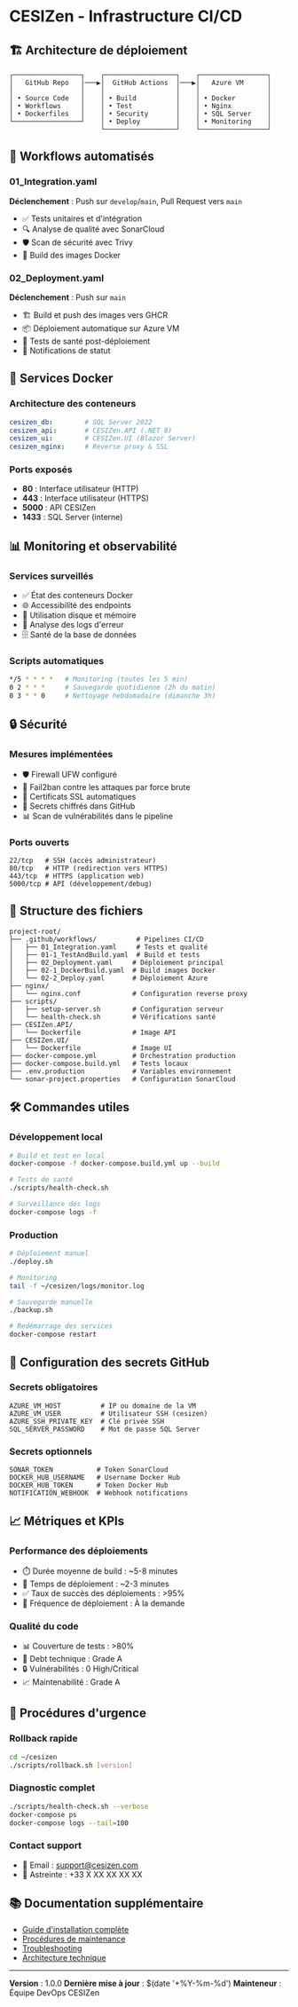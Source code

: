# CESIZen - Infrastructure CI/CD

## 🏗️ Architecture de déploiement

```
┌─────────────────┐    ┌──────────────────┐    ┌─────────────────┐
│   GitHub Repo   │───▶│  GitHub Actions  │───▶│   Azure VM      │
│                 │    │                  │    │                 │
│ • Source Code   │    │ • Build          │    │ • Docker        │
│ • Workflows     │    │ • Test           │    │ • Nginx         │
│ • Dockerfiles   │    │ • Security       │    │ • SQL Server    │
└─────────────────┘    │ • Deploy         │    │ • Monitoring    │
                       └──────────────────┘    └─────────────────┘
```

## 🚀 Workflows automatisés

### 01_Integration.yaml
**Déclenchement** : Push sur `develop`/`main`, Pull Request vers `main`

- ✅ Tests unitaires et d'intégration
- 🔍 Analyse de qualité avec SonarCloud
- 🛡️ Scan de sécurité avec Trivy
- 🐳 Build des images Docker

### 02_Deployment.yaml
**Déclenchement** : Push sur `main`

- 🏗️ Build et push des images vers GHCR
- 📦 Déploiement automatique sur Azure VM
- 🏥 Tests de santé post-déploiement
- 📧 Notifications de statut

## 🐳 Services Docker

### Architecture des conteneurs

```yaml
cesizen_db:        # SQL Server 2022
cesizen_api:       # CESIZen.API (.NET 8)
cesizen_ui:        # CESIZen.UI (Blazor Server)
cesizen_nginx:     # Reverse proxy & SSL
```

### Ports exposés
- **80** : Interface utilisateur (HTTP)
- **443** : Interface utilisateur (HTTPS)
- **5000** : API CESIZen
- **1433** : SQL Server (interne)

## 📊 Monitoring et observabilité

### Services surveillés
- ✅ État des conteneurs Docker
- 🌐 Accessibilité des endpoints
- 💾 Utilisation disque et mémoire
- 📝 Analyse des logs d'erreur
- 🗄️ Santé de la base de données

### Scripts automatiques
```bash
*/5 * * * *   # Monitoring (toutes les 5 min)
0 2 * * *     # Sauvegarde quotidienne (2h du matin)
0 3 * * 0     # Nettoyage hebdomadaire (dimanche 3h)
```

## 🔒 Sécurité

### Mesures implémentées
- 🛡️ Firewall UFW configuré
- 🚫 Fail2ban contre les attaques par force brute
- 🔐 Certificats SSL automatiques
- 🔑 Secrets chiffrés dans GitHub
- 📊 Scan de vulnérabilités dans le pipeline

### Ports ouverts
```
22/tcp   # SSH (accès administrateur)
80/tcp   # HTTP (redirection vers HTTPS)
443/tcp  # HTTPS (application web)
5000/tcp # API (développement/debug)
```

## 📁 Structure des fichiers

```
project-root/
├── .github/workflows/          # Pipelines CI/CD
│   ├── 01_Integration.yaml     # Tests et qualité
│   ├── 01-1_TestAndBuild.yaml  # Build et tests
│   ├── 02_Deployment.yaml     # Déploiement principal
│   ├── 02-1_DockerBuild.yaml  # Build images Docker
│   └── 02-2_Deploy.yaml       # Déploiement Azure
├── nginx/
│   └── nginx.conf             # Configuration reverse proxy
├── scripts/
│   ├── setup-server.sh        # Configuration serveur
│   └── health-check.sh        # Vérifications santé
├── CESIZen.API/
│   └── Dockerfile             # Image API
├── CESIZen.UI/
│   └── Dockerfile             # Image UI
├── docker-compose.yml         # Orchestration production
├── docker-compose.build.yml   # Tests locaux
├── .env.production            # Variables environnement
└── sonar-project.properties   # Configuration SonarCloud
```

## 🛠️ Commandes utiles

### Développement local
```bash
# Build et test en local
docker-compose -f docker-compose.build.yml up --build

# Tests de santé
./scripts/health-check.sh

# Surveillance des logs
docker-compose logs -f
```

### Production
```bash
# Déploiement manuel
./deploy.sh

# Monitoring
tail -f ~/cesizen/logs/monitor.log

# Sauvegarde manuelle
./backup.sh

# Redémarrage des services
docker-compose restart
```

## 🔧 Configuration des secrets GitHub

### Secrets obligatoires
```
AZURE_VM_HOST          # IP ou domaine de la VM
AZURE_VM_USER          # Utilisateur SSH (cesizen)
AZURE_SSH_PRIVATE_KEY  # Clé privée SSH
SQL_SERVER_PASSWORD    # Mot de passe SQL Server
```

### Secrets optionnels
```
SONAR_TOKEN           # Token SonarCloud
DOCKER_HUB_USERNAME   # Username Docker Hub
DOCKER_HUB_TOKEN      # Token Docker Hub
NOTIFICATION_WEBHOOK  # Webhook notifications
```

## 📈 Métriques et KPIs

### Performance des déploiements
- ⏱️ Durée moyenne de build : ~5-8 minutes
- 🚀 Temps de déploiement : ~2-3 minutes
- ✅ Taux de succès des déploiements : >95%
- 🔄 Fréquence de déploiement : À la demande

### Qualité du code
- 📊 Couverture de tests : >80%
- 🐛 Debt technique : Grade A
- 🔒 Vulnérabilités : 0 High/Critical
- 📈 Maintenabilité : Grade A

## 🚨 Procédures d'urgence

### Rollback rapide
```bash
cd ~/cesizen
./scripts/rollback.sh [version]
```

### Diagnostic complet
```bash
./scripts/health-check.sh --verbose
docker-compose ps
docker-compose logs --tail=100
```

### Contact support
- 📧 Email : support@cesizen.com
- 📱 Astreinte : +33 X XX XX XX XX

## 📚 Documentation supplémentaire

- [Guide d'installation complète](GUIDE_INTEGRATION_CICD.md)
- [Procédures de maintenance](docs/maintenance.md)
- [Troubleshooting](docs/troubleshooting.md)
- [Architecture technique](docs/architecture.md)

---

**Version** : 1.0.0
**Dernière mise à jour** : $(date '+%Y-%m-%d')
**Mainteneur** : Équipe DevOps CESIZen